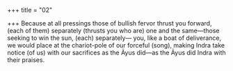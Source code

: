 +++
title = "02"

+++
Because at all pressings those of bullish fervor thrust you forward, (each  of them) separately (thrusts you who are) one and the same—those
seeking to win the sun, (each) separately—
you, like a boat of deliverance, we would place at the chariot-pole of our  forceful (song),
making Indra take notice (of us) with our sacrifices as the Āyus did—as  the Āyus did Indra with their praises. 